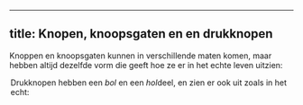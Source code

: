 ***

## title: Knopen, knoopsgaten en en drukknopen

Knoppen en knoopsgaten kunnen in verschillende maten komen, maar hebben altijd dezelfde vorm die geeft hoe ze er in het echte leven uitzien:

<Legend part="buttons" caption="A button is shown on the left, and a buttonhole on the right" >

Drukknopen hebben een *bol* en een *hol*deel, en zien er ook uit zoals in het echt:

<Legend part="snaps" caption="A snap stud is shown on the left, and a snap socket on the right" >
